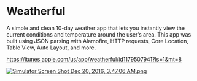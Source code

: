 # Weatherful 
A simple and clean 10-day weather app that lets you instantly view the current conditions and temperature around the user’s area. This app was built using JSON parsing with Alamofire, HTTP requests, Core Location, Table View, Auto Layout, and more.

https://itunes.apple.com/us/app/weatherful/id1179507941?ls=1&mt=8

[![Simulator Screen Shot Dec 20, 2016, 3.47.06 AM.png](https://s24.postimg.org/l0dl2obad/Simulator_Screen_Shot_Dec_20_2016_3_47_06_AM.png)](https://postimg.org/image/4cm306gip/)

